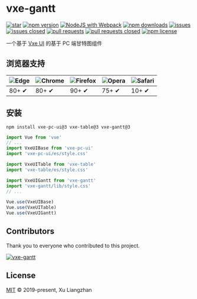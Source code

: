 # vxe-gantt

[![star](https://gitee.com/x-extends/vxe-gantt/badge/star.svg?theme=gvp)](https://gitee.com/x-extends/vxe-gantt/stargazers)
[![npm version](https://img.shields.io/npm/v/vxe-gantt.svg?style=flat-square)](https://www.npmjs.com/package/vxe-gantt)
[![NodeJS with Webpack](https://github.com/x-extends/vxe-gantt/actions/workflows/webpack.yml/badge.svg)](https://github.com/x-extends/vxe-gantt/actions/workflows/webpack.yml)
[![npm downloads](https://img.shields.io/npm/dt/vxe-gantt.svg?style=flat-square)](https://npm-stat.com/charts.html?package=vxe-gantt)
[![issues](https://img.shields.io/github/issues/x-extends/vxe-gantt.svg)](https://github.com/x-extends/vxe-gantt/issues)
[![issues closed](https://img.shields.io/github/issues-closed/x-extends/vxe-gantt.svg)](https://github.com/x-extends/vxe-gantt/issues?q=is%3Aissue+is%3Aclosed)
[![pull requests](https://img.shields.io/github/issues-pr/x-extends/vxe-gantt.svg)](https://github.com/x-extends/vxe-gantt/pulls)
[![pull requests closed](https://img.shields.io/github/issues-pr-closed/x-extends/vxe-gantt.svg)](https://github.com/x-extends/vxe-gantt/pulls?q=is%3Apr+is%3Aclosed)
[![npm license](https://img.shields.io/github/license/mashape/apistatus.svg)](LICENSE)

一个基于 [Vxe UI](https://github.com/x-extends/vxe-pc-ui) 的基于 PC 端甘特图组件  

## 浏览器支持

![Edge](https://raw.github.com/alrra/browser-logos/master/src/edge/edge_48x48.png) | ![Chrome](https://raw.github.com/alrra/browser-logos/master/src/chrome/chrome_48x48.png) | ![Firefox](https://raw.github.com/alrra/browser-logos/master/src/firefox/firefox_48x48.png) | ![Opera](https://raw.github.com/alrra/browser-logos/master/src/opera/opera_48x48.png) | ![Safari](https://raw.github.com/alrra/browser-logos/master/src/safari/safari_48x48.png)
--- | --- | --- | --- | --- |
80+ ✔ | 80+ ✔ | 90+ ✔ | 75+ ✔ | 10+ ✔ |

## 安装

```shell
npm install vxe-pc-ui@3 vxe-table@3 vxe-gantt@3
```

```javascript
import Vue from 'vue'
// ...
import VxeUIBase from 'vxe-pc-ui'
import 'vxe-pc-ui/es/style.css'

import VxeUITable from 'vxe-table'
import 'vxe-table/es/style.css'

import VxeUIGantt from 'vxe-gantt'
import 'vxe-gantt/lib/style.css'
// ...

Vue.use(VxeUIBase)
Vue.use(VxeUITable)
Vue.use(VxeUIGantt)
```

## Contributors

Thank you to everyone who contributed to this project.

[![vxe-gantt](https://contrib.rocks/image?repo=x-extends/vxe-gantt)](https://github.com/x-extends/vxe-gantt/graphs/contributors)

## License

[MIT](LICENSE) © 2019-present, Xu Liangzhan
